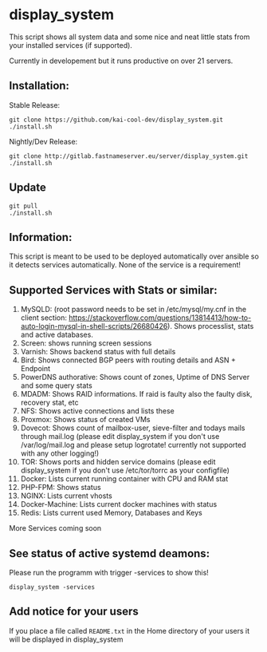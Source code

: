 # display_system

This script shows all system data and some nice and neat little stats from your installed services (if supported).

Currently in developement but it runs productive on over 21 servers.

## Installation:

Stable Release:

```
git clone https://github.com/kai-cool-dev/display_system.git
./install.sh
```

Nightly/Dev Release:

```
git clone http://gitlab.fastnameserver.eu/server/display_system.git
./install.sh
```

## Update

```
git pull
./install.sh
```

## Information:

This script is meant to be used to be deployed automatically over ansible so it detects services automatically. None of the service is a requirement!

## Supported Services with Stats or similar:

1. MySQLD: (root password needs to be set in /etc/mysql/my.cnf in the client section: <https://stackoverflow.com/questions/13814413/how-to-auto-login-mysql-in-shell-scripts/26680426>). Shows processlist, stats and active databases.
2. Screen: shows running screen sessions
3. Varnish: Shows backend status with full details
4. Bird: Shows connected BGP peers with routing details and ASN + Endpoint
5. PowerDNS authorative: Shows count of zones, Uptime of DNS Server and some query stats
6. MDADM: Shows RAID informations. If raid is faulty also the faulty disk, recovery stat, etc
7. NFS: Shows active connections and lists these
8. Proxmox: Shows status of created VMs
9. Dovecot: Shows count of mailbox-user, sieve-filter and todays mails through mail.log (please edit display_system if you don't use /var/log/mail.log and please setup logrotate! currently not supported with any other logging!)
10. TOR: Shows ports and hidden service domains (please edit display_system if you don't use /etc/tor/torrc as your configfile)
11. Docker: Lists current running container with CPU and RAM stat
12. PHP-FPM: Shows status
13. NGINX: Lists current vhosts
14. Docker-Machine: Lists current docker machines with status
15. Redis: Lists current used Memory, Databases and Keys

More Services coming soon

## See status of active systemd deamons:

Please run the programm with trigger -services to show this!

```
display_system -services
```

## Add notice for your users

If you place a file called `README.txt` in the Home directory of your users it will be displayed in display_system
